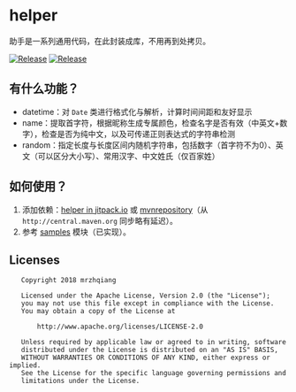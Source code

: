 [helper]:https://github.com/mrzhqiang/helper/tree/master/helper
[database]:https://github.com/mrzhqiang/helper/tree/master/database
[oauth2]:https://github.com/mrzhqiang/helper/tree/master/oauth2
[samples]:https://github.com/mrzhqiang/helper/tree/master/samples
[mvnrepository]:https://mvnrepository.com/artifact/com.github.mrzhqiang.helper/helper
[helper in jitpack.io]:https://jitpack.io/#mrzhqiang/helper

# helper
助手是一系列通用代码，在此封装成库，不用再到处拷贝。

[![Release](https://img.shields.io/github/release/mrzhqiang/helper.svg)](https://github.com/mrzhqiang/helper/releases/latest)
[![Release](https://jitpack.io/v/mrzhqiang/helper.svg)](https://jitpack.io/#mrzhqiang/helper)


## 有什么功能？
- datetime：对 `Date` 类进行格式化与解析，计算时间间距和友好显示
- name：提取首字符，根据昵称生成专属颜色，检查名字是否有效（中英文+数字），检查是否为纯中文，以及可传递正则表达式的字符串检测
- random：指定长度与长度区间内随机字符串，包括数字（首字符不为0）、英文（可以区分大小写）、常用汉字、中文姓氏（仅百家姓）

## 如何使用？
1. 添加依赖：[helper in jitpack.io] 或 [mvnrepository]（从 `http://central.maven.org` 同步略有延迟）。
2. 参考 [samples] 模块（已实现）。

## Licenses
```
   Copyright 2018 mrzhqiang

   Licensed under the Apache License, Version 2.0 (the "License");
   you may not use this file except in compliance with the License.
   You may obtain a copy of the License at

       http://www.apache.org/licenses/LICENSE-2.0

   Unless required by applicable law or agreed to in writing, software
   distributed under the License is distributed on an "AS IS" BASIS,
   WITHOUT WARRANTIES OR CONDITIONS OF ANY KIND, either express or implied.
   See the License for the specific language governing permissions and
   limitations under the License.
```
